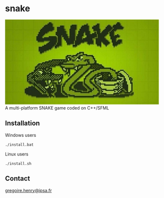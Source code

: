 # snake
![](/resource/img.jpg)
A multi-platform SNAKE game coded on C++/SFML

## Installation
Windows users
```bash
./install.bat
```

Linux users
```
./install.sh
```

## Contact
gregoire.henry@ipsa.fr
